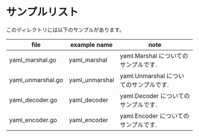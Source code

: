 # サンプルリスト

このディレクトリには以下のサンプルがあります。

| file              | example name   | note                                   |
| ----------------- | -------------- | -------------------------------------- |
| yaml_marshal.go   | yaml_marshal   | yaml.Marshal についてのサンプルです.   |
| yaml_unmarshal.go | yaml_unmarshal | yaml.Unmarshal についてのサンプルです. |
| yaml_decoder.go   | yaml_decoder   | yaml.Decoder についてのサンプルです.   |
| yaml_encoder.go   | yaml_encoder   | yaml.Encoder についてのサンプルです.   |